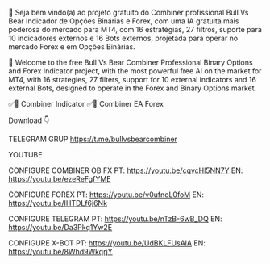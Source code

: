 💎 Seja bem vindo(a) ao projeto gratuito do Combiner profissional Bull Vs Bear Indicador de Opções Binárias e Forex, com uma IA gratuita mais poderosa do mercado para MT4, com 16 estratégias, 27 filtros, suporte para 10 indicadores externos e 16 Bots externos, projetada para operar no mercado Forex e em Opções Binárias.

💎 Welcome to the free Bull Vs Bear Combiner Professional Binary Options and Forex Indicator project, with the most powerful free AI on the market for MT4, with 16 strategies, 27 filters, support for 10 external indicators and 16 external Bots, designed to operate in the Forex and Binary Options market.

✅🤖 Combiner Indicator
✅🤖 Combiner EA Forex

Download 👇

TELEGRAM GRUP
https://t.me/bullvsbearcombiner

YOUTUBE

CONFIGURE COMBINER OB FX
PT:
https://youtu.be/cqvcHl5NN7Y
EN:
https://youtu.be/ezeReFgfYME

CONFIGURE FOREX
PT:
https://youtu.be/v0ufnoL0foM
EN:
https://youtu.be/IHTDLf6j6Nk

CONFIGURE TELEGRAM
PT:
https://youtu.be/nTzB-6wB_DQ
EN:
https://youtu.be/Da3Pkq1Yw2E

CONFIGURE X-BOT
PT:
https://youtu.be/UdBKLFUsAlA
EN:
https://youtu.be/8Whd9WkqrjY


